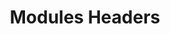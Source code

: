---
categories: ["Modules Headers", "Placeholders"]
tags: ["test","docs"] 
title: "Modules Headers"
linkTitle: "Modules Headers"
weight: 2
description: >
  All of the header files for the Modules. The objects are in the "Zia" namespace.
---